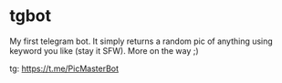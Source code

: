 # tgbot
My first telegram bot.
It simply returns a random pic of anything using keyword you like (stay it SFW).
More on the way ;)

tg: https://t.me/PicMasterBot
